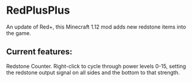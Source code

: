 # RedPlusPlus
An update of Red+, this Minecraft 1.12 mod adds new redstone items into the game.

## Current features:
Redstone Counter. Right-click to cycle through power levels 0-15, setting the redstone output signal on all sides and the bottom to that strength.

